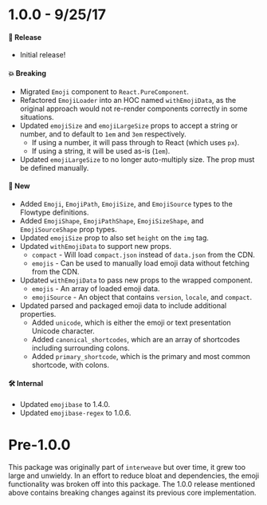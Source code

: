 # 1.0.0 - 9/25/17
#### 🎉 Release
* Initial release!

#### 💥 Breaking
* Migrated `Emoji` component to `React.PureComponent`.
* Refactored `EmojiLoader` into an HOC named `withEmojiData`, as the original approach
  would not re-render components correctly in some situations.
* Updated `emojiSize` and `emojiLargeSize` props to accept a string or number,
  and to default to `1em` and `3em` respectively.
  * If using a number, it will pass through to React (which uses `px`).
  * If using a string, it will be used as-is (`1em`).
* Updated `emojiLargeSize` to no longer auto-multiply size. The prop must be defined manually.

#### 🚀 New
* Added `Emoji`, `EmojiPath`, `EmojiSize`, and `EmojiSource` types to the Flowtype definitions.
* Added `EmojiShape`, `EmojiPathShape`, `EmojiSizeShape`, and `EmojiSourceShape` prop types.
* Updated `emojiSize` prop to also set `height` on the `img` tag.
* Updated `withEmojiData` to support new props.
  * `compact` - Will load `compact.json` instead of `data.json` from the CDN.
  * `emojis` - Can be used to manually load emoji data without fetching from the CDN.
* Updated `withEmojiData` to pass new props to the wrapped component.
  * `emojis` - An array of loaded emoji data.
  * `emojiSource` - An object that contains `version`, `locale`, and `compact`.
* Updated parsed and packaged emoji data to include additional properties.
  * Added `unicode`, which is either the emoji or text presentation Unicode character.
  * Added `canonical_shortcodes`, which are an array of shortcodes including surrounding colons.
  * Added `primary_shortcode`, which is the primary and most common shortcode, with colons.

#### 🛠 Internal
* Updated `emojibase` to 1.4.0.
* Updated `emojibase-regex` to 1.0.6.

# Pre-1.0.0
This package was originally part of `interweave` but over time, it grew too large and unwieldy.
In an effort to reduce bloat and dependencies, the emoji functionality was broken off into
this package. The 1.0.0 release mentioned above contains breaking changes against its previous
core implementation.
